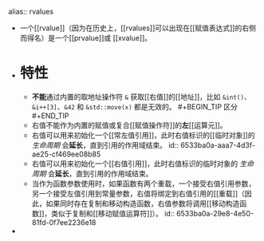 alias:: rvalues

- 一个[[rvalue]]（因为在历史上，[[rvalues]]可以出现在[[赋值表达式]]的右侧而得名）是一个[[prvalue]]或 [[xvalue]]。
- # 特性
	- **不能**通过内置的取地址操作符 `&` 获取[[右值]]的[[地址]]，比如 `&int()`、`&i++[3]`、`&42` 和 `&std::move(x)` 都是无效的。
	  #+BEGIN_TIP
	  区分
	  #+END_TIP
	- 右值不能作为内置的赋值或复合[[赋值操作符]]的**左**[[运算元]]。
	- 右值可以用来初始化一个[[常左值引用]]，此时右值标识的[[临时对象]]的 *生命周期* 会**延长**，直到引用的作用域结束。
	  id:: 6533ba0a-aaa7-4d3f-ae25-cf469ee08b85
	- 右值可以用来初始化一个[[右值引用]]，此时右值标识的临时对象的 *生命周期* 会**延长**，直到引用的作用域结束。
	- 当作为函数参数使用时，如果函数有两个重载，一个接受右值引用参数，另一个接受左值引用到常量参数，右值将绑定到右值引用的[[重载]]（因此，如果同时存在复制和移动构造函数，右值参数将调用[[移动构造函数]]，类似于复制和[[移动赋值运算符]]）。
	  id:: 6533ba0a-29e8-4e50-81fd-0f7ee2236e18
-